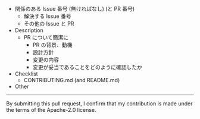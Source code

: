 * 関係のある Issue 番号 (無ければなし) (と PR 番号)
	* 解決する Issue 番号
	* その他の Issue と PR
* Description
	* PR について簡潔に
		* PR の背景、動機
		* 設計方針
		* 変更の内容
		* 変更が妥当であることをどのように確認したか
* Checklist
	* CONTRIBUTING.md (and README.md)
* Other

---
By submitting this pull request, I confirm that my contribution is made under the terms of the Apache-2.0 license.

